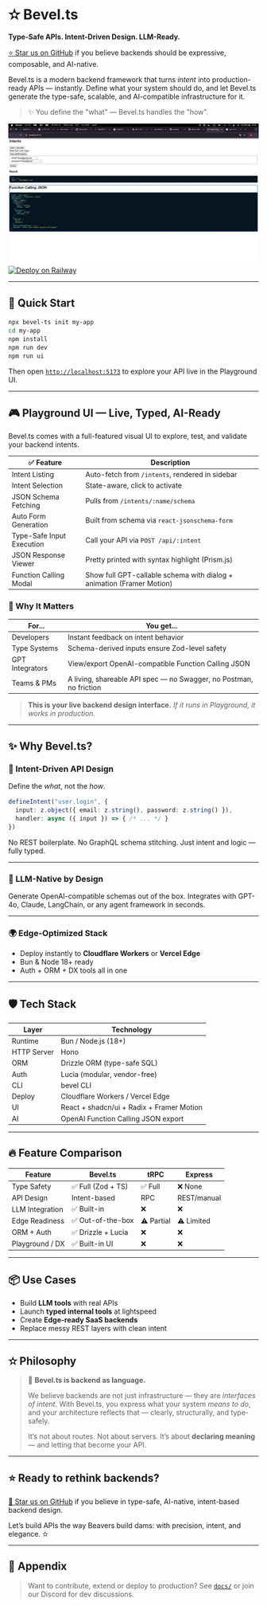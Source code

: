 # ✫ Bevel.ts

**Type-Safe APIs. Intent-Driven Design. LLM-Ready.**


[⭐ Star us on GitHub](https://github.com/Bevel-ts/Bevel.ts) if you believe backends should be expressive, composable, and AI-native.

Bevel.ts is a modern backend framework that turns *intent* into production-ready APIs — instantly.
Define what your system should do, and let Bevel.ts generate the type-safe, scalable, and AI-compatible infrastructure for it.

> ✨ You define the "what" — Bevel.ts handles the "how".

![Bevel Playground Screenshot](./docs/Playground.jpeg)
[![Deploy on Railway](https://railway.app/button.svg)](https://railway.app/template/OQoZXf?referralCode=bevel)

---

## 🚀 Quick Start

```bash
npx bevel-ts init my-app
cd my-app
npm install
npm run dev
npm run ui

```

Then open [`http://localhost:5173`](http://localhost:5173) to explore your API live in the Playground UI.

---

## 🎮 Playground UI — Live, Typed, AI-Ready

Bevel.ts comes with a full-featured visual UI to explore, test, and validate your backend intents.

| ✅ Feature                 | Description                                                           |
| ------------------------- | --------------------------------------------------------------------- |
| Intent Listing            | Auto-fetch from `/intents`, rendered in sidebar                       |
| Intent Selection          | State-aware, click to activate                                        |
| JSON Schema Fetching      | Pulls from `/intents/:name/schema`                                    |
| Auto Form Generation      | Built from schema via `react-jsonschema-form`                         |
| Type-Safe Input Execution | Call your API via `POST /api/:intent`                                 |
| JSON Response Viewer      | Pretty printed with syntax highlight (Prism.js)                       |
| Function Calling Modal    | Show full GPT-callable schema with dialog + animation (Framer Motion) |

### 🧠 Why It Matters

| For...          | You get...                                                         |
| --------------- | ------------------------------------------------------------------ |
| Developers      | Instant feedback on intent behavior                                |
| Type Systems    | Schema-derived inputs ensure Zod-level safety                      |
| GPT Integrators | View/export OpenAI-compatible Function Calling JSON                |
| Teams & PMs     | A living, shareable API spec — no Swagger, no Postman, no friction |

> **This is your live backend design interface.**
> *If it runs in Playground, it works in production.*

---

## ✨ Why Bevel.ts?

### 🧠 Intent-Driven API Design

Define the *what*, not the *how*.

```ts
defineIntent("user.login", {
  input: z.object({ email: z.string(), password: z.string() }),
  handler: async ({ input }) => { /* ... */ }
})
```

No REST boilerplate. No GraphQL schema stitching. Just intent and logic — fully typed.

---

### 🔮 LLM-Native by Design

Generate OpenAI-compatible schemas out of the box.
Integrates with GPT-4o, Claude, LangChain, or any agent framework in seconds.

---

### 🌍 Edge-Optimized Stack

* Deploy instantly to **Cloudflare Workers** or **Vercel Edge**
* Bun & Node 18+ ready
* Auth + ORM + DX tools all in one

---

## 🛡 Tech Stack

| Layer       | Technology                                |
| ----------- | ----------------------------------------- |
| Runtime     | Bun / Node.js (18+)                       |
| HTTP Server | Hono                                      |
| ORM         | Drizzle ORM (type-safe SQL)               |
| Auth        | Lucia (modular, vendor-free)              |
| CLI         | bevel CLI                                 |
| Deploy      | Cloudflare Workers / Vercel Edge          |
| UI          | React + shadcn/ui + Radix + Framer Motion |
| AI          | OpenAI Function Calling JSON export       |

---

## 🔥 Feature Comparison

| Feature         | Bevel.ts          | tRPC       | Express     |
| --------------- | ----------------- | ---------- | ----------- |
| Type Safety     | ✅ Full (Zod + TS) | ✅ Full     | ❌ None      |
| API Design      | Intent-based      | RPC        | REST/manual |
| LLM Integration | ✅ Built-in        | ❌          | ❌           |
| Edge Readiness  | ✅ Out-of-the-box  | ⚠️ Partial | ⚠️ Limited  |
| ORM + Auth      | ✅ Drizzle + Lucia | ❌          | ❌           |
| Playground / DX | ✅ Built-in UI     | ❌          | ❌           |

---

## 📦 Use Cases

* Build **LLM tools** with real APIs
* Launch **typed internal tools** at lightspeed
* Create **Edge-ready SaaS backends**
* Replace messy REST layers with clean intent

---

## ✫ Philosophy

> 🧠 **Bevel.ts is backend as language.**
>
> We believe backends are not just infrastructure — they are *interfaces of intent*.
> With Bevel.ts, you express what your system *means to do*, and your architecture reflects that — clearly, structurally, and type-safely.
>
> It’s not about routes. Not about servers.
> It’s about **declaring meaning** — and letting that become your API.

---

## ⭐ Ready to rethink backends?

[🌟 Star us on GitHub](https://github.com/Bevel-ts/Bevel.ts) if you believe in type-safe, AI-native, intent-based backend design.

Let’s build APIs the way Beavers build dams:
with precision, intent, and elegance. ✫

---

## 📎 Appendix

> Want to contribute, extend or deploy to production?
> See [`docs/`](/docs) or join our Discord for dev discussions.
